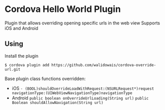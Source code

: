 # Cordova Hello World Plugin

Plugin that allows overriding opening specific urls in the web view
Supports iOS and Android

## Using

Install the plugin

    $ cordova plugin add https://github.com/walidowais/cordova-override-url.git


Base plugin class functions overridden:
 - iOS
    `- (BOOL)shouldOverrideLoadWithRequest:(NSURLRequest*)request navigationType:(UIWebViewNavigationType)navigationType`
- Android
    `public boolean onOverrideUrlLoading(String url)`
    `public Boolean shouldAllowNavigation(String url)`
